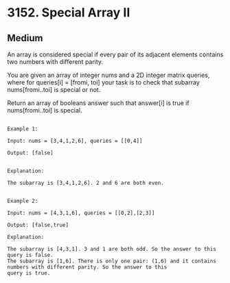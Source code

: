 # 3152. Special Array II

## Medium

An array is considered special if every pair of its adjacent elements contains two numbers with different parity.

You are given an array of integer nums and a 2D integer matrix queries, where for queries[i] = [fromi, toi] your task is to check that 
subarray
 nums[fromi..toi] is special or not.

Return an array of booleans answer such that answer[i] is true if nums[fromi..toi] is special.

 
```

Example 1:

Input: nums = [3,4,1,2,6], queries = [[0,4]]

Output: [false]


Explanation:

The subarray is [3,4,1,2,6]. 2 and 6 are both even.

```

```

Example 2:

Input: nums = [4,3,1,6], queries = [[0,2],[2,3]]

Output: [false,true]

Explanation:

The subarray is [4,3,1]. 3 and 1 are both odd. So the answer to this query is false.
The subarray is [1,6]. There is only one pair: (1,6) and it contains numbers with different parity. So the answer to this 
query is true.

```
